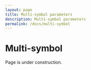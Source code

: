 ```yaml
---
layout: page
title: Multi-symbol parameters
description: Multi-symbol parameters
permalink: /docs/multi-symbol
---
```


# Multi-symbol

Page is under construction.